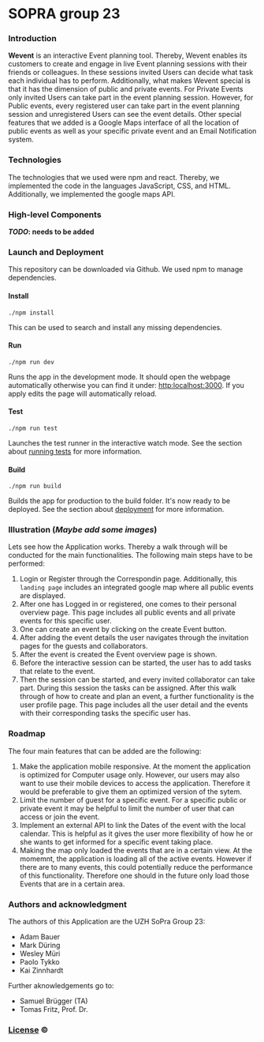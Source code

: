 # SOPRA group 23

### Introduction
**Wevent** is an interactive Event planning tool.  Thereby, Wevent enables its customers to create and engage in live Event planning sessions with their friends or colleagues. In these sessions invited Users can decide what task each individual has to perform. Additionally, what makes Wevent special is that it has the dimension of public and private events. For Private Events only invited Users can take part in the event planning session. However, for Public events, every registered user can take part in the event planning session and unregistered Users can see the event details. Other special features that we added is a Google Maps interface of all the location of public events as well as your specific private event and an Email Notification system.

### Technologies
The technologies that we used were npm and react. Thereby, we implemented the code in the languages JavaScript, CSS, and HTML. Additionally, we implemented the google maps API.

### High-level Components
**_TODO_: needs to be added**

### Launch and Deployment

This repository can be downloaded via Github. We used npm to manage dependencies.

#### Install
```
./npm install
```
This can be used to search and install any missing dependencies. 
#### Run
```
./npm run dev
```
Runs the app in the development mode. It should open the webpage automatically otherwise you can find it under: [http:localhost:3000](http://localhost:3000). 
If you apply edits the page will automatically reload.
#### Test
```
./npm run test
```
Launches the test runner in the interactive watch mode.
See the section about [running tests](https://create-react-app.dev/docs/running-tests/) for more information.
#### Build
```
./npm run build
```
Builds the app for production to the build folder. It's now ready to be deployed. See the section about [deployment](https://create-react-app.dev/docs/deployment/) for more information.

### Illustration (_Maybe add some images_)
Lets see how the Application works. Thereby a walk through will be conducted for the main functionalities. The following main steps have to be performed:
1. Login or Register through the Correspondin page. Additionally, this `landing page` includes an integrated google map where all public events are displayed.
2. After one has Logged in or registered, one comes to their personal overview page. This page includes all public events and all private events for this specific user.
3. One can create an event by clicking on the create Event button.
4. After adding the event details the user navigates through the invitation pages for the guests and collaborators.
5. After the event is created the Event overview page is shown.
6. Before the interactive session can be started, the user has to add tasks that relate to the event.
7. Then the session can be started, and every invited collaborator can take part. During this session the tasks can be assigned.
After this walk through of how to create and plan an event, a further functionality is the user profile page. This page includes all the user detail and the events with their corresponding  tasks the specific user has.

### Roadmap
The four main features that can be added are the following:
1. Make the application mobile responsive. At the moment the application is optimized for Computer usage only. However, our users may also want to use their mobile devices to access the application. Therefore it would be preferable to give them an optimized version of the sytem.
2. Limit the number of guest for a specific event. For a specific public or private event it may be helpful to limit the number of user that can access or join the event.
3. Implement an external API to link the Dates of the event with the local calendar. This is helpful as it gives the user more flexibility of how he or she wants to get informed for a specific event taking place.
4. Making the map only loaded the events that are in a certain view. At the momemnt, the application is loading all of the active events. However if there are to many events, this could potentially reduce the performance of this functionality. Therefore one should in the future only load those Events that are in a certain area.

### Authors and acknowledgment
The authors of this Application are the UZH SoPra Group 23:
- Adam Bauer
- Mark Düring
- Wesley Müri
- Paolo Tykko
- Kai Zinnhardt

Further aknowledgements go to:
- Samuel Brügger (TA)
- Tomas Fritz, Prof. Dr.


### [License](https://github.com/sopra-fs22-group-23/client/blob/master/LICENSE) &copy;
